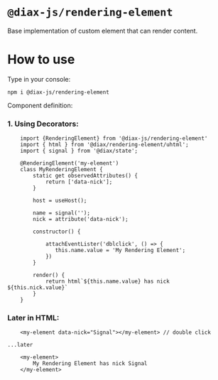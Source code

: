 # `@diax-js/rendering-element`

Base implementation of custom element that can render content.

# How to use

Type in your console:

`npm i @diax-js/rendering-element`

Component definition:

### 1. Using Decorators:

```
    import {RenderingElement} from '@diax-js/rendering-element'
    import { html } from '@diax/rendering-element/uhtml';
    import { signal } from '@diax/state';

    @RenderingElement('my-element')
    class MyRenderingElement {
        static get observedAttributes() {
            return ['data-nick'];
        } 

        host = useHost();

        name = signal('');
        nick = attribute('data-nick');

        constructor() {
            
            attachEventLister('dblclick', () => {
               this.name.value = 'My Rendering Element';
            })
        }

        render() {
            return html`${this.name.value} has nick ${this.nick.value}`
        }
    }
```

### Later in HTML:

```
    <my-element data-nick="Signal"></my-element> // double click

...later

    <my-element>
        My Rendering Element has nick Signal
    </my-element>

```
